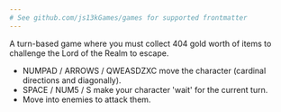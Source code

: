 ```yaml
---
# See github.com/js13kGames/games for supported frontmatter
---
```

A turn-based game where you must collect 404 gold worth of items to challenge the Lord of the Realm to escape.

- NUMPAD / ARROWS / QWEASDZXC move the character (cardinal directions and diagonally).
- SPACE / NUM5 / S make your character 'wait' for the current turn.
- Move into enemies to attack them.